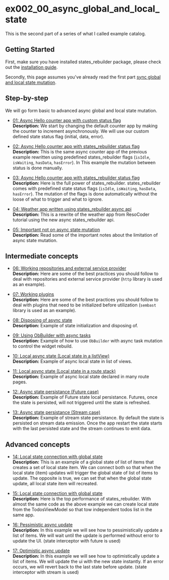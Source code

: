 # ex002_00_async_global_and_local_state
This is the second part of a series of what I called example catalog.

## Getting Started
First, make sure you have installed states_rebuilder package, please check out the [installation guide](https://github.com/GIfatahTH/states_rebuilder/tree/master/states_rebuilder_package#getting-started-with-states_rebuilder). 

Secondly, this page assumes you've already read the first part [sync global and local state mutation](./../ex001_00_sync_global_and_local_state).


## Step-by-step
We will go form basic to advanced async global and local state mutation.

- [01: Async Hello counter app with custom status flag](https://github.com/GIfatahTH/states_rebuilder/blob/dev/examples/ex002_00_async_global_and_local_state/lib/ex_001_00_async_counter_app_with_user_defined_flags.dart)
     <br />**Description:**
  We start by changing the default counter app by making the counter to increment asynchronously. We will use our custom defined state status flag (initial, data, error).

- [02: Async Hello counter app with states_rebuilder status flag](https://github.com/GIfatahTH/states_rebuilder/blob/dev/examples/ex002_00_async_global_and_local_state/lib/ex_002_00_async_counter_app_with_state_rebuilder_flags.dart)
     <br />**Description:**
  This is the same async counter app of the previous example rewritten using predefined states_rebuilder flags (`isIdle`, `isWaiting`, `hasData`, `hasError`). In This example the mutation between status is done manually.

- [03: Async Hello counter app with states_rebuilder status flag](https://github.com/GIfatahTH/states_rebuilder/blob/dev/examples/ex002_00_async_global_and_local_state/lib/ex_002_00_async_counter_app_with_state_rebuilder_full_api.dart)
     <br />**Description:**
  Here is the full power of states_rebuilder. states_rebuilder comes with predefined state status flags (`isIdle`, `isWaiting`, `hasData`, `hasError`). The mutation of the flags is done automatically without the loose of what to trigger and what to ignore. 

- [04: Weather app written using states_rebuilder async api](https://github.com/GIfatahTH/states_rebuilder/blob/dev/examples/ex002_00_async_global_and_local_state/lib/ex_004_00_weather_app_example.dart)
     <br />**Description:**
  This is a rewrite of the weather app from ResoCoder tutorial using the new async states_rebuilder api.

- [05: Important not on async state mutation](https://github.com/GIfatahTH/states_rebuilder/blob/dev/examples/ex002_00_async_global_and_local_state/lib/ex_005_00_important_notes_on_async_mutation.dart)
  <br />**Description:**
  Read some of the important notes about the limitation of async state mutation.

## Intermediate concepts

- [06: Working repositories and external service provider](https://github.com/GIfatahTH/states_rebuilder/blob/dev/examples/ex002_00_async_global_and_local_state/lib/ex_006_00_repositories_and_service_provider.dart)
  <br />**Description:**
  Here are some of the best practices you should follow to deal with repositories and external service provider (`http` library is used as an example).

- [07: Working plugins](https://github.com/GIfatahTH/states_rebuilder/blob/dev/examples/ex002_00_async_global_and_local_state/lib/ex_007_00_plugins_intialization.dart)
  <br />**Description:**
  Here are some of the best practices you should follow to deal with plugins that need to be initialized before utilization (`sembast` library is used as an example).

- [08: Disposing of async state](https://github.com/GIfatahTH/states_rebuilder/blob/dev/examples/ex002_00_async_global_and_local_state/lib/ex_008_00_disposing_state.dart)
  <br />**Description:**
  Example of state initialization and disposing of.

- [09: Using ObBuilder with async tasks](https://github.com/GIfatahTH/states_rebuilder/blob/dev/examples/ex002_00_async_global_and_local_state/lib/ex_009_00_use_of_on_builder.dart)
  <br />**Description:**
  Example of how to use `ObBuilder` with async task mutation to control the widget rebuild.

- [10: Local async state (Local state in a listView)](https://github.com/GIfatahTH/states_rebuilder/blob/dev/examples/ex002_00_async_global_and_local_state/lib/ex_010_00_local_state_in_list_view.dart)
  <br />**Description:**
  Example of async local state in list of views.

- [11: Local async state (Local state in a route stack)](https://github.com/GIfatahTH/states_rebuilder/blob/dev/examples/ex002_00_async_global_and_local_state/lib/ex_011_00_stacked_local_state.dart)
  <br />**Description:**
  Example of async local state declared in many route pages.

- [12: Async state persistance (Future case)](https://github.com/GIfatahTH/states_rebuilder/blob/dev/examples/ex002_00_async_global_and_local_state/lib/ex_012_00_state_persistance_for_injected_future.dart)
  <br />**Description:**
  Example of Future state local persistance. Futures, once the state is persisted, will not triggered until the state is refreshed. 

- [13: Async state persistance (Stream case)](https://github.com/GIfatahTH/states_rebuilder/blob/dev/examples/ex002_00_async_global_and_local_state/lib/ex_012_00_state_persistance_for_injected_future.dart)
   <br />**Description:**
  Example of stream state persistance. By default the state is persisted on stream data emission. Once the app restart the state starts with the last persisted state and the stream continues to emit data. 

## Advanced concepts

- [14: Local state connection with global state](https://github.com/GIfatahTH/states_rebuilder/blob/dev/examples/ex002_00_async_global_and_local_state/lib/ex_014_00_local_state_connection_with_global_state.dart)
   <br />**Description:**
  This is an example of a global state of list of items that creates a set of local state item. We can connect both so that when the local state (item) updates will trigger the global state of list of items to update. The opposite is true, we can set that when the global state update, all local state item will recreated.

- [15: Local state connection with global state](https://github.com/GIfatahTH/states_rebuilder/blob/dev/examples/ex002_00_async_global_and_local_state/lib/ex_015_00_local_state_connection_with_global_state.dart)
   <br />**Description:**
  Here is the top performance of states_rebuilder. With almost the same code as the above example we can create local state from the TodosViewModel so that tow independent todos list in the same app.

- [16: Pessimistic async update](https://github.com/GIfatahTH/states_rebuilder/blob/dev/examples/ex002_00_async_global_and_local_state/lib/ex_016_00_pessimistic_update.dart)
   <br />**Description:**
  In this example we will see how to pessimistically update a list of items. We will wait until the update is performed without error to update the UI. (state interceptor with future is used)

- [17: Optimistic async update](https://github.com/GIfatahTH/states_rebuilder/blob/dev/examples/ex002_00_async_global_and_local_state/lib/ex_017_00_optimistic_update.dart)
   <br />**Description:**
  In this example we will see how to optimistically update a list of items. We will update the ui with the new state instantly. If an error occurs, we will revert back to the last state before update. (state interceptor with stream is used)

